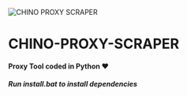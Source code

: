 ![CHINO PROXY SCRAPER](https://user-images.githubusercontent.com/96607632/147600948-207b0353-d346-49c5-a9a8-34b495d59b78.png)
# CHINO-PROXY-SCRAPER
#### Proxy Tool coded in Python ❤
##### Run install.bat to install dependencies 
